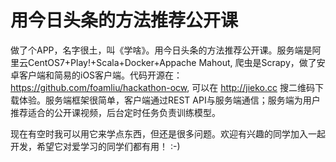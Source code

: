 # 用今日头条的方法推荐公开课
做了个APP，名字很土，叫《学啥》。用今日头条的方法推荐公开课。服务端是阿里云CentOS7+Play!+Scala+Docker+Appache Mahout, 爬虫是Scrapy，做了安卓客户端和简易的iOS客户端。代码开源在：https://github.com/foamliu/hackathon-ocw, 可以在 http://jieko.cc 搜二维码下载体验。服务端框架很简单，客户端通过REST API与服务端通信；服务端为用户推荐适合的公开课视频，后台定时任务负责训练模型。

现在有空时我可以用它来学点东西，但还是很多问题。欢迎有兴趣的同学加入一起开发，希望它对爱学习的同学们都有用！ :-)

